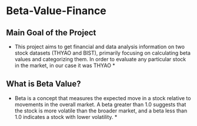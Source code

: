 # Beta-Value-Finance
## Main Goal of the Project

* This project aims to get financial and data analysis information on two stock datasets (THYAO and BIST), primarily focusing on calculating beta values and categorizing them. In order to evaluate any particular stock in the market, in our case it was THYAO *

## What is Beta Value?

* Beta is a concept that measures the expected move in a stock relative to movements in the overall market. A beta greater than 1.0 suggests that the stock is more volatile than the broader market, and a beta less than 1.0 indicates a stock with lower volatility. *
  
